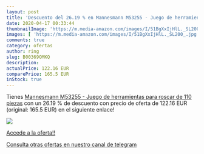 ```yaml
---
layout: post
title: 'Descuento del 26.19 % en Mannesmann M53255 - Juego de herramienta'
date: 2020-04-17 00:33:44
thumbnailImage: 'https://m.media-amazon.com/images/I/51BgXxIjHlL._SL200_.jpg'
images: [ 'https://m.media-amazon.com/images/I/51BgXxIjHlL._SL200_.jpg' ]
comments: true
category: ofertas
author: ring
slug: B00369OMKQ
description:
actualPrice: 122.16 EUR
comparePrice: 165.5 EUR
inStock: true
---
```


Tienes [Mannesmann M53255 - Juego de herramientas para roscar de 110 piezas](https://www.amazon.com/dp/B00369OMKQ/?tag=redken08-20) con un 26.19 % de descuento con precio de oferta de 122.16 EUR (original: 165.5 EUR) en el siguiente enlace!

[![](https://m.media-amazon.com/images/I/51BgXxIjHlL._SL200_.jpg)](https://www.amazon.com/dp/B00369OMKQ/?tag=redken08-20)

[Accede a la oferta!!](https://www.amazon.com/dp/B00369OMKQ/?tag=redken08-20)

[Consulta otras ofertas en nuestro canal de telegram](https://t.me/s/ofertas25)
